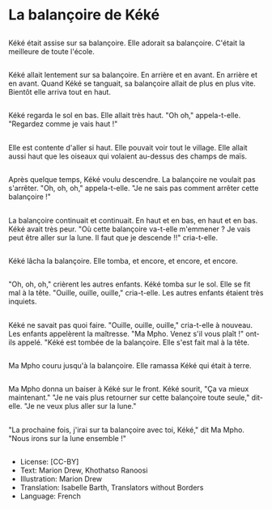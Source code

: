 # La balançoire de Kéké

##
Kéké était assise sur sa
balançoire.
Elle adorait sa balançoire.
C'était la meilleure de toute
l'école.

##
Kéké allait lentement sur sa
balançoire.
En arrière et en avant.
En arrière et en avant.
Quand Kéké se tanguait, sa
balançoire allait de plus en plus
vite.
Bientôt elle arriva tout en haut.

##
Kéké regarda le sol en bas.
Elle allait très haut.
"Oh oh," appela-t-elle.
"Regardez comme je vais haut
!"

##
Elle est contente d'aller si haut.
Elle pouvait voir tout le village.
Elle allait aussi haut que les
oiseaux qui volaient au-dessus
des champs de maïs.

##
Après quelque temps, Kéké
voulu descendre.
La balançoire ne voulait pas
s'arrêter.
"Oh, oh, oh," appela-t-elle.
"Je ne sais pas comment arrêter
cette balançoire !"

##
La balançoire continuait et continuait.
En haut et en bas, en haut et en bas.
Kéké avait très peur.
"Où cette balançoire va-t-elle m'emmener ?
Je vais peut être aller sur la lune.
Il faut que je descende !!" cria-t-elle.

##
Kéké lâcha la balançoire.
Elle tomba, et encore, et
encore, et encore.

##
"Oh, oh, oh," crièrent les autres
enfants.
Kéké tomba sur le sol.
Elle se fit mal à la tête.
"Ouille, ouille, ouille," cria-t-elle.
Les autres enfants étaient très
inquiets.

##
Kéké ne savait pas quoi faire.
"Ouille, ouille, ouille," cria-t-elle
à nouveau.
Les enfants appelèrent la
maîtresse.
"Ma Mpho. Venez s'il vous plaît
!" ont-ils appelé.
"Kéké est tombée de la
balançoire. Elle s'est fait mal à
la tête.

##
Ma Mpho couru jusqu'à la
balançoire.
Elle ramassa Kéké qui était à
terre.

##
Ma Mpho donna un baiser à
Kéké sur le front.
Kéké sourit, "Ça va mieux
maintenant."
"Je ne vais plus retourner sur
cette balançoire toute seule,"
dit-elle.
"Je ne veux plus aller sur la
lune."

##
"La prochaine fois, j'irai sur ta
balançoire avec toi, Kéké," dit
Ma Mpho.
"Nous irons sur la lune
ensemble !"

##
* License: [CC-BY]
* Text: Marion Drew, Khothatso Ranoosi
* Illustration: Marion Drew
* Translation: Isabelle Barth, Translators without Borders
* Language: French
